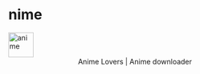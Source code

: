# nime
<img src="https://64.media.tumblr.com/c66f1d668af14376e412ea74c3b161fe/f58012b069eb8201-e5/s250x400/4ca7aaba3df982f6e20073220a22fc392f910049.gif" width="50" height="50" alt="anime"/>
<center>Anime Lovers | Anime downloader</center>
